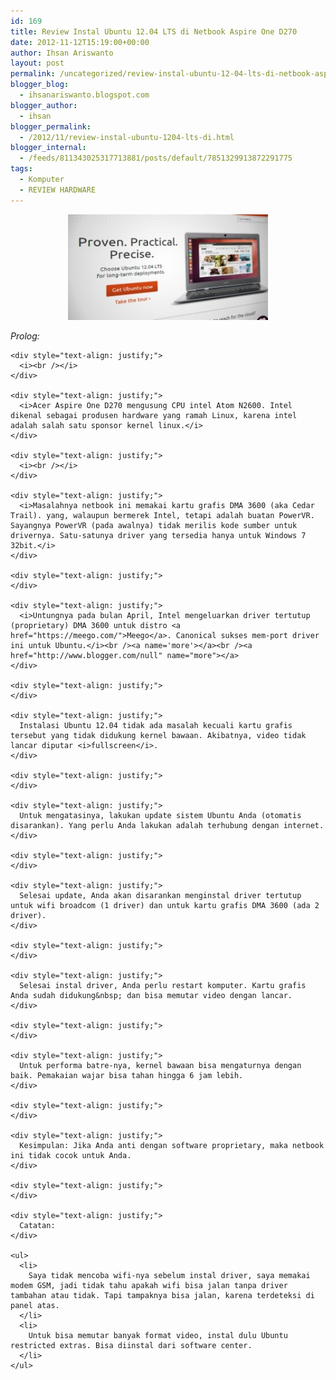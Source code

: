 ```yaml
---
id: 169
title: Review Instal Ubuntu 12.04 LTS di Netbook Aspire One D270
date: 2012-11-12T15:19:00+00:00
author: Ihsan Ariswanto
layout: post
permalink: /uncategorized/review-instal-ubuntu-12-04-lts-di-netbook-aspire-one-d270/
blogger_blog:
  - ihsanariswanto.blogspot.com
blogger_author:
  - ihsan
blogger_permalink:
  - /2012/11/review-instal-ubuntu-1204-lts-di.html
blogger_internal:
  - /feeds/811343025317713881/posts/default/7851329913872291775
tags:
  - Komputer
  - REVIEW HARDWARE
---
```

<div style="text-align: justify;">
  <div style="clear: both; text-align: center;">
    <a href="http://www.ubuntu.com/download/desktop" target="_blank"><img border="0" height="169" src="/wp-content/uploads/2012/11/Ubuntu-4.12-LTS-300x159.jpg" width="320" /></a>
  </div>
  
  <div style="text-align: center;">
  </div>
  
  <p>
    <i>Prolog: </i></div> 
    
    <div style="text-align: justify;">
      <i><br /></i>
    </div>
    
    <div style="text-align: justify;">
      <i>Acer Aspire One D270 mengusung CPU intel Atom N2600. Intel dikenal sebagai produsen hardware yang ramah Linux, karena intel adalah salah satu sponsor kernel linux.</i>
    </div>
    
    <div style="text-align: justify;">
      <i><br /></i>
    </div>
    
    <div style="text-align: justify;">
      <i>Masalahnya netbook ini memakai kartu grafis DMA 3600 (aka Cedar Trail). yang, walaupun bermerek Intel, tetapi adalah buatan PowerVR. Sayangnya PowerVR (pada awalnya) tidak merilis kode sumber untuk drivernya. Satu-satunya driver yang tersedia hanya untuk Windows 7 32bit.</i>
    </div>
    
    <div style="text-align: justify;">
    </div>
    
    <div style="text-align: justify;">
      <i>Untungnya pada bulan April, Intel mengeluarkan driver tertutup (proprietary) DMA 3600 untuk distro <a href="https://meego.com/">Meego</a>. Canonical sukses mem-port driver ini untuk Ubuntu.</i><br /><a name='more'></a><br /><a href="http://www.blogger.com/null" name="more"></a>
    </div>
    
    <div style="text-align: justify;">
    </div>
    
    <div style="text-align: justify;">
      Instalasi Ubuntu 12.04 tidak ada masalah kecuali kartu grafis tersebut yang tidak didukung kernel bawaan. Akibatnya, video tidak lancar diputar <i>fullscreen</i>.
    </div>
    
    <div style="text-align: justify;">
    </div>
    
    <div style="text-align: justify;">
      Untuk mengatasinya, lakukan update sistem Ubuntu Anda (otomatis disarankan). Yang perlu Anda lakukan adalah terhubung dengan internet.
    </div>
    
    <div style="text-align: justify;">
    </div>
    
    <div style="text-align: justify;">
      Selesai update, Anda akan disarankan menginstal driver tertutup untuk wifi broadcom (1 driver) dan untuk kartu grafis DMA 3600 (ada 2 driver).
    </div>
    
    <div style="text-align: justify;">
    </div>
    
    <div style="text-align: justify;">
      Selesai instal driver, Anda perlu restart komputer. Kartu grafis Anda sudah didukung&nbsp; dan bisa memutar video dengan lancar.
    </div>
    
    <div style="text-align: justify;">
    </div>
    
    <div style="text-align: justify;">
      Untuk performa batre-nya, kernel bawaan bisa mengaturnya dengan baik. Pemakaian wajar bisa tahan hingga 6 jam lebih.
    </div>
    
    <div style="text-align: justify;">
    </div>
    
    <div style="text-align: justify;">
      Kesimpulan: Jika Anda anti dengan software proprietary, maka netbook ini tidak cocok untuk Anda.
    </div>
    
    <div style="text-align: justify;">
    </div>
    
    <div style="text-align: justify;">
      Catatan:
    </div>
    
    <ul>
      <li>
        Saya tidak mencoba wifi-nya sebelum instal driver, saya memakai modem GSM, jadi tidak tahu apakah wifi bisa jalan tanpa driver tambahan atau tidak. Tapi tampaknya bisa jalan, karena terdeteksi di panel atas.
      </li>
      <li>
        Untuk bisa memutar banyak format video, instal dulu Ubuntu restricted extras. Bisa diinstal dari software center.
      </li>
    </ul>